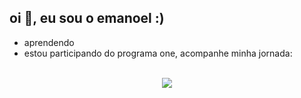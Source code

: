 ## oi 👋, eu sou o emanoel :)
- aprendendo
- estou participando do programa one, acompanhe minha jornada:

<br>

<div align="center">
  <a href="https://emanoelcampos.github.io/programa-one-oracle">
  <img src="https://github-readme-stats.vercel.app/api/pin/?username=emanoelcampos&repo=programa-one-oracle&show_owner=true&theme=dark"/>
</div><br>
